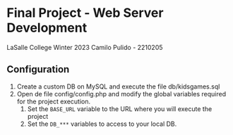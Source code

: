 # Final Project - Web Server Development
LaSalle College Winter 2023
Camilo Pulido - 2210205


## Configuration

1. Create a custom DB on MySQL and execute the file db/kidsgames.sql 
2. Open de file config/config.php and modify the global variables required for the project execution.
   1. Set the `BASE_URL` variable to the URL where you will execute the project 
   2. Set the `DB_***` variables to access to your local DB.